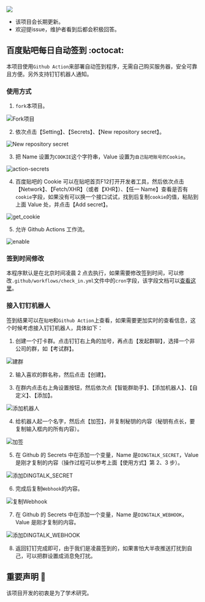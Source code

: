 
[![](https://img.shields.io/badge/python-3.6-brightgreen.svg)](https://www.python.org/downloads/)

- 该项目会长期更新。
- 欢迎提issue，维护者看到后都会积极回答。

## 百度贴吧每日自动签到 :octocat:

本项目使用`Github Action`来部署自动签到程序，无需自己购买服务器，安全可靠且方便。另外支持钉钉机器人通知。

### 使用方式

1. `fork`本项目。

![Fork项目](https://tva1.sinaimg.cn/large/008i3skNgy1gvbcpgto6dj620k0u079i02.jpg)

2. 依次点击【Setting】、【Secrets】、【New repository secret】。

![New repository secret](https://tva1.sinaimg.cn/large/008i3skNgy1gvbct5z1laj61yc0u0jwe02.jpg)

3. 把 Name 设置为`COOKIE`这个字符串，Value 设置为`自己贴吧账号的Cookie`。

![action-secrets](https://tva1.sinaimg.cn/large/008i3skNgy1gvbcyg7krpj61wl0u0whm02.jpg)

4. 百度贴吧的 Cookie 可以在贴吧首页F12打开开发者工具，然后依次点击【Network】、【Fetch/XHR】（或者【XHR】）、【任一 Name】查看是否有`cookie`字段，如果没有可以换一个接口试试，找到后复制`cookie`的值，粘贴到上面 Value 处，并点击【Add secret】。

![get_cookie](https://tva1.sinaimg.cn/large/008i3skNgy1gvbd63xbr1j61ve0u0tk902.jpg)

5. 允许 Github Actions 工作流。

![enable](https://tva1.sinaimg.cn/large/008i3skNgy1gvbd0y864mj61k60ry41502.jpg)

### 签到时间修改

本程序默认是在北京时间凌晨 2 点去执行，如果需要修改签到时间，可以修改`.github/workflows/check_in.yml`文件中的`cron`字段，该字段文档可以[查看这里](https://docs.github.com/en/actions/reference/events-that-trigger-workflows)。

### 接入钉钉机器人

签到结果可以在`贴吧`和`Github Action`上查看，如果需要更加实时的查看信息，这个时候考虑接入钉钉机器人，具体如下：

1. 创建一个打卡群。点击钉钉右上角的加号，再点击【发起群聊】，选择一个非公司的群，如【考试群】。

![建群](https://tva1.sinaimg.cn/large/008i3skNgy1gvbdb03u9vj611m0u0dhi02.jpg)

2. 输入喜欢的群名称，然后点击【创建】。

3. 在群内点击右上角设置按钮，然后依次点【智能群助手】、【添加机器人】、【自定义】、【添加】。

![添加机器人](https://tva1.sinaimg.cn/large/008i3skNgy1gvbdba2gdxj611u0tu0vs02.jpg)

4. 给机器人起一个名字，然后点【加签】，并复制秘钥的内容（秘钥有点长，要复制输入框内的所有内容）。

![加签](https://tva1.sinaimg.cn/large/008i3skNgy1gvbdcxzaflj61160tq76c02.jpg)

5. 在 Github 的 Secrets 中在添加一个变量，Name 是`DINGTALK_SECRET`，Value 是刚才复制的内容（操作过程可以参考上面【使用方式】第 2、3 步）。

![添加DINGTALK_SECRET](https://tva1.sinaimg.cn/large/008i3skNgy1gvbdj79mvpj61ye0u0q6802.jpg)

6. 完成后复制`Webhook`的内容。

![复制Webhook](https://tva1.sinaimg.cn/large/008i3skNgy1gvbdcxzaflj61160tq76c02.jpg)

7. 在 Github 的 Secrets 中在添加一个变量，Name 是`DINGTALK_WEBHOOK`，Value 是刚才复制的内容。

![添加DINGTALK_WEBHOOK](https://tva1.sinaimg.cn/large/008i3skNgy1gvbdn4tz9dj61xi0u0q6902.jpg)

8. 返回钉钉完成即可，由于我们是凌晨签到的，如果害怕大半夜推送打扰到自己，可以把群设置成消息免打扰。

## 重要声明 :loudspeaker:
该项目开发的初衷是为了学术研究。


